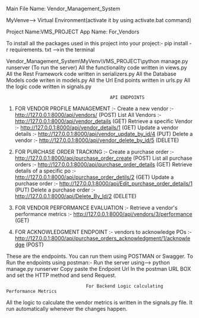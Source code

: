 Main File Name: Vendor_Management_System

MyVenve--> Virtual Environment(activate it by using activate.bat command)

Project Name:VMS_PROJECT
App Name: For_Vendors

To install all the packages used in this project into your project:- pip install -r requirements. txt -->in the terminal

Vendor_Management_System\MyVenv\VMS_PROJECT\python manage.py runserver (To run the server)
All the functionality code written in views.py
All the Rest Framework code written in serializers.py
All the Database Models code writen in models.py
All the Url End points written in urls.py
All the logic code written in signals.py

                                           API ENDPOINTS
1) FOR VENDOR PROFILE MANAGEMENT :-
      Create a new vendor :- http://127.0.0.1:8000/api/vendors/ (POST)
      List All Vendors    :- http://127.0.0.1:8000/api/vendor_details (GET)
Retrieve a specific Vendor :- http://127.0.0.1:8000/api/vendor_details/1 (GET)
Update a vendor details   :- http://127.0.0.1:8000/api/vendor_update_by_id/4 (PUT)
        Delete a vendor   :- http://127.0.0.1:8000/api/vendor_delete_by_id/5 (DELETE)


2) FOR PURCHASE ORDER TRACKING :-
       Create a purchase order   :- http://127.0.0.1:8000/api/purchase_order_create (POST)
        List all purchase orders  :- http://127.0.0.1:8000/api/purchase_order_details (GET)
Retrieve details of a specific po :- http://127.0.0.1:8000/api/purchase_order_detils/2 (GET)
 Update a purchase order    :- http://127.0.0.1:8000/api/Edit_purchase_order_details/1 (PUT)
        Delete a purchase order   :- http://127.0.0.1:8000/api/Delete_By_Id/2  (DELETE)

3) FOR VENDOR PERFORMANCE EVALUATION :-
Retrieve a vendor's performance metrics :- http://127.0.0.1:8000/api/vendors/3/performance (GET)

4) FOR ACKNOWLEDGMENT ENDPOINT :-
 vendors to acknowledge POs :- http://127.0.0.1:8000/api/purchase_orders_acknowledgment/1/acknowledge  (POST)

These are the endpoints. You can run them using POSTMAN or Swagger.
To Run the endpoints using postman:-
      Run the server using--> python manage.py runserver
      Copy paste the Endpoint Url In the postman URL BOX and set the HTTP method and send Request.

                                   
                                  For Backend Logic calculating Performance Metrics
All the logic to calculate the vendor metrics is written in the signals.py file. It run automatically whenever the changes happen.


                                                       



     

